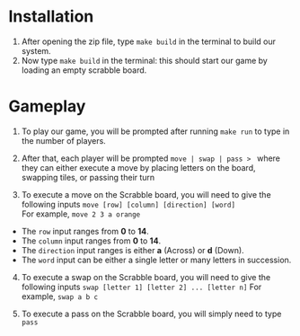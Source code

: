 # Installation

1.  After opening the zip file, type ``make build`` in the terminal to build our system.
2.  Now type ``make build`` in the terminal: this should start our game by loading an empty scrabble board.

# Gameplay

1. To play our game, you will be prompted after running ``make run`` to type
in the number of players.

2. After that, each player will be prompted ``move | swap | pass > `` where
they can either execute a move by placing letters on the board, swapping
tiles, or passing their turn

3. To execute a move on the Scrabble board, you will need to give the following
inputs ``move [row] [column] [direction] [word] ``  
For example, ``move 2 3 a orange``

* The ``row`` input ranges from __0__  to __14__.
* The ``column`` input ranges from __0__ to __14__.
* The ``direction`` input ranges is either __a__ (Across) or __d__ (Down).
* The ``word`` input can be either a single letter or many letters in succession.

4. To execute a swap on the Scrabble board, you will need to give the following 
inputs ``swap [letter 1] [letter 2] ... [letter n]``
For example, ``swap a b c``

4. To execute a pass on the Scrabble board, you will simply need to type ``pass``
